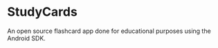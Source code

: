 StudyCards
==========

An open source flashcard app done for educational purposes using the Android SDK.